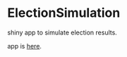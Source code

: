 ElectionSimulation
==================

shiny app to simulate election results.

app is [here](glimmer.rstudio.com/mdbrown/ElectionSimulation). 
